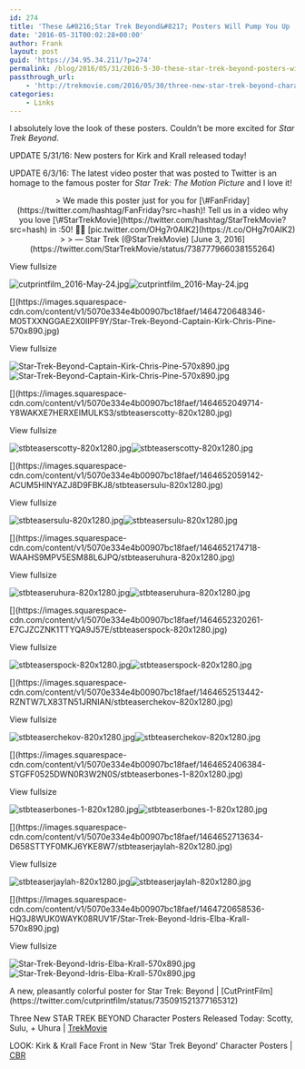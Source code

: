 ```yaml
---
id: 274
title: 'These &#8216;Star Trek Beyond&#8217; Posters Will Pump You Up | TrekMovie'
date: '2016-05-31T00:02:28+00:00'
author: Frank
layout: post
guid: 'https://34.95.34.211/?p=274'
permalink: /blog/2016/05/31/2016-5-30-these-star-trek-beyond-posters-will-pump-you-up-trekmovie/
passthrough_url:
    - 'http://trekmovie.com/2016/05/30/three-new-star-trek-beyond-character-posters-released-today-scotty-sulu-uhura/'
categories:
    - Links
---
```


I absolutely love the look of these posters. Couldn’t be more excited for *Star Trek Beyond*.

UPDATE 5/31/16: New posters for Kirk and Krall released today!

UPDATE 6/3/16: The latest video poster that was posted to Twitter is an homage to the famous poster for *Star Trek: The Motion Picture* and I love it!

<center>> We made this poster just for you for [\#FanFriday](https://twitter.com/hashtag/FanFriday?src=hash)! Tell us in a video why you love [\#StarTrekMovie](https://twitter.com/hashtag/StarTrekMovie?src=hash) in :50! 🖖🏼 [pic.twitter.com/OHg7r0AIK2](https://t.co/OHg7r0AIK2)
> 
> — Star Trek (@StarTrekMovie) [June 3, 2016](https://twitter.com/StarTrekMovie/status/738777966038155264)

</center><div class="
  sqs-gallery-container
  sqs-gallery-block-grid
  sqs-gallery-aspect-ratio-square
  sqs-gallery-thumbnails-per-row-4
  sqs-gallery-has-controls
  sqs-gallery-has-thumbnails

  
  
  
  

  
  

  
  
  clear"><div class="sqs-gallery"><div class="slide" data-animation-role="image" data-type="image"><div class="margin-wrapper"> [](https://images.squarespace-cdn.com/content/v1/5070e334e4b00907bc18faef/1464651868531-K1SZJL80YMG2FJXQT57J/cutprintfilm_2016-May-24.jpg)

 <span class="v6-visually-hidden">View fullsize</span>

<noscript>![cutprintfilm_2016-May-24.jpg](https://images.squarespace-cdn.com/content/v1/5070e334e4b00907bc18faef/1464651868531-K1SZJL80YMG2FJXQT57J/cutprintfilm_2016-May-24.jpg)</noscript>![cutprintfilm_2016-May-24.jpg](https://images.squarespace-cdn.com/content/v1/5070e334e4b00907bc18faef/1464651868531-K1SZJL80YMG2FJXQT57J/cutprintfilm_2016-May-24.jpg)  
</div></div><div class="slide" data-animation-role="image" data-type="image"><div class="margin-wrapper"> [](https://images.squarespace-cdn.com/content/v1/5070e334e4b00907bc18faef/1464720648346-M05TXXNGGAE2X0IIPF9Y/Star-Trek-Beyond-Captain-Kirk-Chris-Pine-570x890.jpg)

 <span class="v6-visually-hidden">View fullsize</span>

<noscript>![Star-Trek-Beyond-Captain-Kirk-Chris-Pine-570x890.jpg](https://images.squarespace-cdn.com/content/v1/5070e334e4b00907bc18faef/1464720648346-M05TXXNGGAE2X0IIPF9Y/Star-Trek-Beyond-Captain-Kirk-Chris-Pine-570x890.jpg)</noscript>![Star-Trek-Beyond-Captain-Kirk-Chris-Pine-570x890.jpg](https://images.squarespace-cdn.com/content/v1/5070e334e4b00907bc18faef/1464720648346-M05TXXNGGAE2X0IIPF9Y/Star-Trek-Beyond-Captain-Kirk-Chris-Pine-570x890.jpg)  
</div></div><div class="slide" data-animation-role="image" data-type="image"><div class="margin-wrapper"> [](https://images.squarespace-cdn.com/content/v1/5070e334e4b00907bc18faef/1464652049714-Y8WAKXE7HERXEIMULKS3/stbteaserscotty-820x1280.jpg)

 <span class="v6-visually-hidden">View fullsize</span>

<noscript>![stbteaserscotty-820x1280.jpg](https://images.squarespace-cdn.com/content/v1/5070e334e4b00907bc18faef/1464652049714-Y8WAKXE7HERXEIMULKS3/stbteaserscotty-820x1280.jpg)</noscript>![stbteaserscotty-820x1280.jpg](https://images.squarespace-cdn.com/content/v1/5070e334e4b00907bc18faef/1464652049714-Y8WAKXE7HERXEIMULKS3/stbteaserscotty-820x1280.jpg)  
</div></div><div class="slide" data-animation-role="image" data-type="image"><div class="margin-wrapper"> [](https://images.squarespace-cdn.com/content/v1/5070e334e4b00907bc18faef/1464652059142-ACUM5HINYAZJ8D9FBKJ8/stbteasersulu-820x1280.jpg)

 <span class="v6-visually-hidden">View fullsize</span>

<noscript>![stbteasersulu-820x1280.jpg](https://images.squarespace-cdn.com/content/v1/5070e334e4b00907bc18faef/1464652059142-ACUM5HINYAZJ8D9FBKJ8/stbteasersulu-820x1280.jpg)</noscript>![stbteasersulu-820x1280.jpg](https://images.squarespace-cdn.com/content/v1/5070e334e4b00907bc18faef/1464652059142-ACUM5HINYAZJ8D9FBKJ8/stbteasersulu-820x1280.jpg)  
</div></div><div class="slide" data-animation-role="image" data-type="image"><div class="margin-wrapper"> [](https://images.squarespace-cdn.com/content/v1/5070e334e4b00907bc18faef/1464652174718-WAAHS9MPV5ESM88L6JPQ/stbteaseruhura-820x1280.jpg)

 <span class="v6-visually-hidden">View fullsize</span>

<noscript>![stbteaseruhura-820x1280.jpg](https://images.squarespace-cdn.com/content/v1/5070e334e4b00907bc18faef/1464652174718-WAAHS9MPV5ESM88L6JPQ/stbteaseruhura-820x1280.jpg)</noscript>![stbteaseruhura-820x1280.jpg](https://images.squarespace-cdn.com/content/v1/5070e334e4b00907bc18faef/1464652174718-WAAHS9MPV5ESM88L6JPQ/stbteaseruhura-820x1280.jpg)  
</div></div><div class="slide" data-animation-role="image" data-type="image"><div class="margin-wrapper"> [](https://images.squarespace-cdn.com/content/v1/5070e334e4b00907bc18faef/1464652320261-E7CJZCZNK1TTYQA9J57E/stbteaserspock-820x1280.jpg)

 <span class="v6-visually-hidden">View fullsize</span>

<noscript>![stbteaserspock-820x1280.jpg](https://images.squarespace-cdn.com/content/v1/5070e334e4b00907bc18faef/1464652320261-E7CJZCZNK1TTYQA9J57E/stbteaserspock-820x1280.jpg)</noscript>![stbteaserspock-820x1280.jpg](https://images.squarespace-cdn.com/content/v1/5070e334e4b00907bc18faef/1464652320261-E7CJZCZNK1TTYQA9J57E/stbteaserspock-820x1280.jpg)  
</div></div><div class="slide" data-animation-role="image" data-type="image"><div class="margin-wrapper"> [](https://images.squarespace-cdn.com/content/v1/5070e334e4b00907bc18faef/1464652513442-RZNTW7LX83TN51JRNIAN/stbteaserchekov-820x1280.jpg)

 <span class="v6-visually-hidden">View fullsize</span>

<noscript>![stbteaserchekov-820x1280.jpg](https://images.squarespace-cdn.com/content/v1/5070e334e4b00907bc18faef/1464652513442-RZNTW7LX83TN51JRNIAN/stbteaserchekov-820x1280.jpg)</noscript>![stbteaserchekov-820x1280.jpg](https://images.squarespace-cdn.com/content/v1/5070e334e4b00907bc18faef/1464652513442-RZNTW7LX83TN51JRNIAN/stbteaserchekov-820x1280.jpg)  
</div></div><div class="slide" data-animation-role="image" data-type="image"><div class="margin-wrapper"> [](https://images.squarespace-cdn.com/content/v1/5070e334e4b00907bc18faef/1464652406384-STGFF0525DWN0R3W2N0S/stbteaserbones-1-820x1280.jpg)

 <span class="v6-visually-hidden">View fullsize</span>

<noscript>![stbteaserbones-1-820x1280.jpg](https://images.squarespace-cdn.com/content/v1/5070e334e4b00907bc18faef/1464652406384-STGFF0525DWN0R3W2N0S/stbteaserbones-1-820x1280.jpg)</noscript>![stbteaserbones-1-820x1280.jpg](https://images.squarespace-cdn.com/content/v1/5070e334e4b00907bc18faef/1464652406384-STGFF0525DWN0R3W2N0S/stbteaserbones-1-820x1280.jpg)  
</div></div><div class="slide" data-animation-role="image" data-type="image"><div class="margin-wrapper"> [](https://images.squarespace-cdn.com/content/v1/5070e334e4b00907bc18faef/1464652713634-D658STTYF0MKJ6YKE8W7/stbteaserjaylah-820x1280.jpg)

 <span class="v6-visually-hidden">View fullsize</span>

<noscript>![stbteaserjaylah-820x1280.jpg](https://images.squarespace-cdn.com/content/v1/5070e334e4b00907bc18faef/1464652713634-D658STTYF0MKJ6YKE8W7/stbteaserjaylah-820x1280.jpg)</noscript>![stbteaserjaylah-820x1280.jpg](https://images.squarespace-cdn.com/content/v1/5070e334e4b00907bc18faef/1464652713634-D658STTYF0MKJ6YKE8W7/stbteaserjaylah-820x1280.jpg)  
</div></div><div class="slide" data-animation-role="image" data-type="image"><div class="margin-wrapper"> [](https://images.squarespace-cdn.com/content/v1/5070e334e4b00907bc18faef/1464720658536-HQ3J8WUK0WAYK08RUV1F/Star-Trek-Beyond-Idris-Elba-Krall-570x890.jpg)

 <span class="v6-visually-hidden">View fullsize</span>

<noscript>![Star-Trek-Beyond-Idris-Elba-Krall-570x890.jpg](https://images.squarespace-cdn.com/content/v1/5070e334e4b00907bc18faef/1464720658536-HQ3J8WUK0WAYK08RUV1F/Star-Trek-Beyond-Idris-Elba-Krall-570x890.jpg)</noscript>![Star-Trek-Beyond-Idris-Elba-Krall-570x890.jpg](https://images.squarespace-cdn.com/content/v1/5070e334e4b00907bc18faef/1464720658536-HQ3J8WUK0WAYK08RUV1F/Star-Trek-Beyond-Idris-Elba-Krall-570x890.jpg)  
</div></div></div><div class="sqs-gallery-meta-container"></div></div><style id="design-grid-css" type="text/css">
#block-yui_3_17_2_1_1464649770670_37490 .sqs-gallery-block-grid .sqs-gallery-design-grid { margin-right: -20px; }
#block-yui_3_17_2_1_1464649770670_37490 .sqs-gallery-block-grid .sqs-gallery-design-grid-slide .margin-wrapper { margin-right: 20px; margin-bottom: 20px; }
</style>A new, pleasantly colorful poster for Star Trek: Beyond | [CutPrintFilm](https://twitter.com/cutprintfilm/status/735091521377165312)

Three New STAR TREK BEYOND Character Posters Released Today: Scotty, Sulu, + Uhura | [TrekMovie](http://trekmovie.com/2016/05/30/three-new-star-trek-beyond-character-posters-released-today-scotty-sulu-uhura/)

LOOK: Kirk &amp; Krall Face Front in New ‘Star Trek Beyond’ Character Posters | [CBR](http://spinoff.comicbookresources.com/2016/05/31/look-kirk-krall-face-front-in-new-star-trek-beyond-character-posters/)